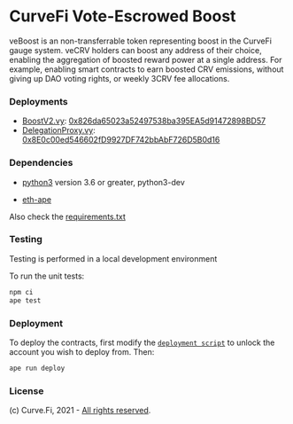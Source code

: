 # CurveFi Vote-Escrowed Boost

veBoost is an non-transferrable token representing boost in the CurveFi gauge system. veCRV holders can boost any address of their choice, enabling the aggregation of
boosted reward power at a single address. For example, enabling smart contracts to earn boosted CRV emissions, without giving up DAO voting rights, or weekly 3CRV fee allocations.

### Deployments


- [BoostV2.vy](contracts/BoostV2.vy): [0x826da65023a52497538ba395EA5d91472898BD57](https://etherscan.io/address/0x826da65023a52497538ba395EA5d91472898BD57)
- [DelegationProxy.vy](contracts/DelegationProxy.vy): [0x8E0c00ed546602fD9927DF742bbAbF726D5B0d16](https://etherscan.io/address/0x8E0c00ed546602fD9927DF742bbAbF726D5B0d16)


### Dependencies

* [python3](https://www.python.org/downloads/release/python-368/) version 3.6 or greater, python3-dev
- [eth-ape](https://github.com/ApeWorX/ape)

Also check the [requirements.txt](./requirements.txt)

### Testing

Testing is performed in a local development environment

To run the unit tests:

```bash
npm ci
ape test
```

### Deployment

To deploy the contracts, first modify the [`deployment script`](scripts/deploy.py) to unlock the account you wish to deploy from. Then:

```bash
ape run deploy
```

### License

(c) Curve.Fi, 2021 - [All rights reserved](LICENSE).
